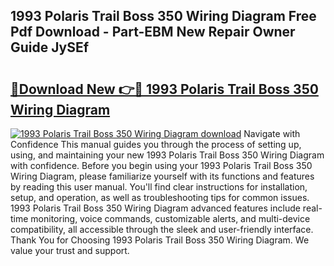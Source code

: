 ## 1993 Polaris Trail Boss 350 Wiring Diagram Free Pdf Download - Part-EBM New Repair Owner Guide JySEf

# <h2><a href="http://dfo6d9k.blite.top/?on=1993+Polaris+Trail+Boss+350+Wiring+Diagram">🔗Download New 👉🔴 1993 Polaris Trail Boss 350 Wiring Diagram</a></h2>

[![1993 Polaris Trail Boss 350 Wiring Diagram download](https://i.imgur.com/lujVjoI.png)](http://dfo6d9k.blite.top/?on=1993+Polaris+Trail+Boss+350+Wiring+Diagram)
Navigate with Confidence This manual guides you through the process of setting up, using, and maintaining your new 1993 Polaris Trail Boss 350 Wiring Diagram with confidence. Before you begin using your 1993 Polaris Trail Boss 350 Wiring Diagram, please familiarize yourself with its functions and features by reading this user manual. You'll find clear instructions for installation, setup, and operation, as well as troubleshooting tips for common issues. 1993 Polaris Trail Boss 350 Wiring Diagram advanced features include real-time monitoring, voice commands, customizable alerts, and multi-device compatibility, all accessible through the sleek and user-friendly interface. Thank You for Choosing 1993 Polaris Trail Boss 350 Wiring Diagram. We value your trust and support.
